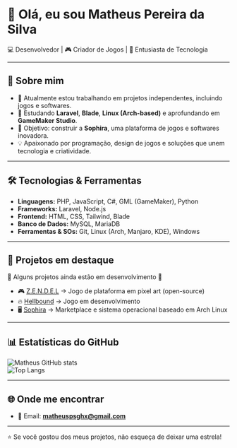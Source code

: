 # 👋 Olá, eu sou Matheus Pereira da Silva  

💻 Desenvolvedor | 🎮 Criador de Jogos | 🚀 Entusiasta de Tecnologia  

---

## 📌 Sobre mim  
- 🔭 Atualmente estou trabalhando em projetos independentes, incluindo jogos e softwares.  
- 🌱 Estudando **Laravel**, **Blade**, **Linux (Arch-based)** e aprofundando em **GameMaker Studio**.  
- 🎯 Objetivo: construir a **Sophira**, uma plataforma de jogos e softwares inovadora.  
- 💡 Apaixonado por programação, design de jogos e soluções que unem tecnologia e criatividade.  

---

## 🛠️ Tecnologias & Ferramentas  
- **Linguagens:** PHP, JavaScript, C#, GML (GameMaker), Python  
- **Frameworks:** Laravel, Node.js  
- **Frontend:** HTML, CSS, Tailwind, Blade  
- **Banco de Dados:** MySQL, MariaDB  
- **Ferramentas & SOs:** Git, Linux (Arch, Manjaro, KDE), Windows  

---

## 📂 Projetos em destaque  
🚧 Alguns projetos ainda estão em desenvolvimento 🚧  

- 🎮 [Z.E.N.D.E.L](#) → Jogo de plataforma em pixel art (open-source)  
- 🔥 [Hellbound](#) → Jogo em desenvolvimento  
- 🖥️ [Sophira](#) → Marketplace e sistema operacional baseado em Arch Linux  

---

## 📊 Estatísticas do GitHub  
![Matheus GitHub stats](https://github-readme-stats.vercel.app/api?username=SeuUserGitHub&show_icons=true&theme=radical)  
![Top Langs](https://github-readme-stats.vercel.app/api/top-langs/?username=SeuUserGitHub&layout=compact&theme=radical)  

---

## 🌐 Onde me encontrar  
- 📧 Email: **matheuspsghx@gmail.com**   

---

⭐ Se você gostou dos meus projetos, não esqueça de deixar uma estrela!  
